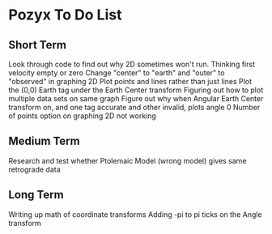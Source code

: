 # Pozyx To Do List

## Short Term
Look through code to find out why 2D sometimes won't run. Thinking first velocity empty or zero
Change "center" to "earth" and "outer" to "observed" in graphing 2D
Plot points and lines rather than just lines
Plot the (0,0) Earth tag under the Earth Center transform
  Figuring out how to plot multiple data sets on same graph
Figure out why when Angular Earth Center transform on, and one tag accurate and other invalid, plots angle 0
Number of points option on graphing 2D not working

## Medium Term
Research and test whether Ptolemaic Model (wrong model) gives same retrograde data

## Long Term
Writing up math of coordinate transforms
Adding -pi to pi ticks on the Angle transform
